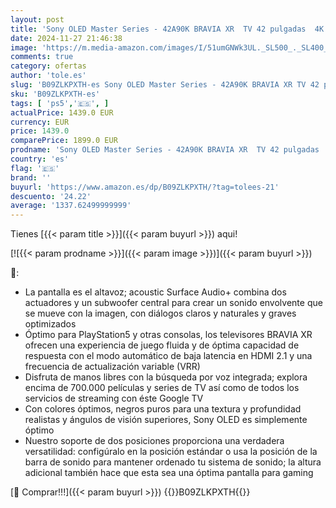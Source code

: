 ```yaml
---
layout: post
title: 'Sony OLED Master Series - 42A90K BRAVIA XR  TV 42 pulgadas  4K HDR 120Hz y HDMI 2.1 óptimo para PS5  Smart TV  Google   Dolby Vision-Atmos  Pantalla Triluminos Pro'
date: 2024-11-27 21:46:38
image: 'https://m.media-amazon.com/images/I/51umGNWk3UL._SL500_._SL400_.jpg'
comments: true
category: ofertas
author: 'tole.es'
slug: 'B09ZLKPXTH-es Sony OLED Master Series - 42A90K BRAVIA XR TV 42 pulgadas...'
sku: 'B09ZLKPXTH-es'
tags: [ 'ps5','🇪🇸', ]
actualPrice: 1439.0 EUR
currency: EUR
price: 1439.0
comparePrice: 1899.0 EUR
prodname: 'Sony OLED Master Series - 42A90K BRAVIA XR  TV 42 pulgadas  4K HDR 120Hz y HDMI 2.1 óptimo para PS5  Smart TV  Google   Dolby Vision-Atmos  Pantalla Triluminos Pro'
country: 'es'
flag: '🇪🇸'
brand: ''
buyurl: 'https://www.amazon.es/dp/B09ZLKPXTH/?tag=tolees-21'
descuento: '24.22'
average: '1337.62499999999'
---
```


Tienes [{{< param title >}}]({{< param buyurl >}}) aqui!

[![{{< param prodname >}}]({{< param image >}})]({{< param buyurl >}})

🔎:

- La pantalla es el altavoz; acoustic Surface Audio+ combina dos actuadores y un subwoofer central para crear un sonido envolvente que se mueve con la imagen, con diálogos claros y naturales y graves optimizados
- Óptimo para PlayStation5 y otras consolas, los televisores BRAVIA XR ofrecen una experiencia de juego fluida y de óptima capacidad de respuesta con el modo automático de baja latencia en HDMI 2.1 y una frecuencia de actualización variable (VRR)
- Disfruta de manos libres con la búsqueda por voz integrada; explora encima de 700.000 películas y series de TV así como de todos los servicios de streaming con éste Google TV
- Con colores óptimos, negros puros para una textura y profundidad realistas y ángulos de visión superiores, Sony OLED es simplemente óptimo
- Nuestro soporte de dos posiciones proporciona una verdadera versatilidad: configúralo en la posición estándar o usa la posición de la barra de sonido para mantener ordenado tu sistema de sonido; la altura adicional también hace que esta sea una óptima pantalla para gaming

[🛒 Comprar!!!]({{< param buyurl >}})
{{<world>}}B09ZLKPXTH{{</world>}}
